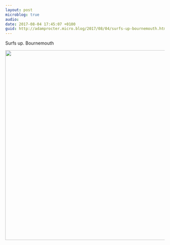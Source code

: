 ```yaml
---
layout: post
microblog: true
audio: 
date: 2017-08-04 17:45:07 +0100
guid: http://adamprocter.micro.blog/2017/08/04/surfs-up-bournemouth.html
---
```

Surfs up. Bournemouth

<img src="http://discursive.adamprocter.co.uk/uploads/2017/dd57b9ee54.jpg" width="600" height="600" />
